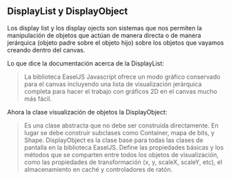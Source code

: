 ## DisplayList y DisplayObject

Los display list y los display ojects son sistemas que nos permiten la manipulación de objetos que actúan de manera directa o de manera jerárquica (objeto padre sobre el objeto hijo) sobre los objetos que vayamos creando dentro del canvas.

Lo que dice la documentación acerca de la DisplayList:
>	La biblioteca EaselJS Javascript ofrece un modo gráfico conservado para el canvas incluyendo una lista de visualización jerárquica completa para hacer el trabajo con gráficos 2D en el canvas mucho más fácil.

Ahora la clase visualización de objetos la DisplayObject:
>	Es una clase abstracta que no debe ser construida directamente. En lugar se debe construir subclases como Container, mapa de bits, y Shape. DisplayObject es la clase base para todas las clases de pantalla en la biblioteca EaselJS. Define las propiedades básicas y los métodos que se comparten entre todos los objetos de visualización, como las propiedades de transformación (x, y, scaleX, scaleY, etc), el almacenamiento en caché y controladores de ratón.
